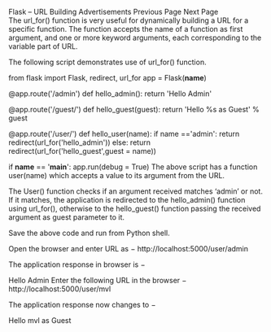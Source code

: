

Flask – URL Building
Advertisements
 Previous Page Next Page  
The url_for() function is very useful for dynamically building a URL for a specific function. The function accepts the name of a function as first argument, and one or more keyword arguments, each corresponding to the variable part of URL.

The following script demonstrates use of url_for() function.

from flask import Flask, redirect, url_for
app = Flask(__name__)

@app.route('/admin')
def hello_admin():
   return 'Hello Admin'

@app.route('/guest/<guest>')
def hello_guest(guest):
   return 'Hello %s as Guest' % guest

@app.route('/user/<name>')
def hello_user(name):
   if name =='admin':
      return redirect(url_for('hello_admin'))
   else:
      return redirect(url_for('hello_guest',guest = name))

if __name__ == '__main__':
   app.run(debug = True)
The above script has a function user(name) which accepts a value to its argument from the URL.

The User() function checks if an argument received matches ‘admin’ or not. If it matches, the application is redirected to the hello_admin() function using url_for(), otherwise to the hello_guest() function passing the received argument as guest parameter to it.

Save the above code and run from Python shell.

Open the browser and enter URL as − http://localhost:5000/user/admin

The application response in browser is −

Hello Admin
Enter the following URL in the browser − http://localhost:5000/user/mvl

The application response now changes to −

Hello mvl as Guest
